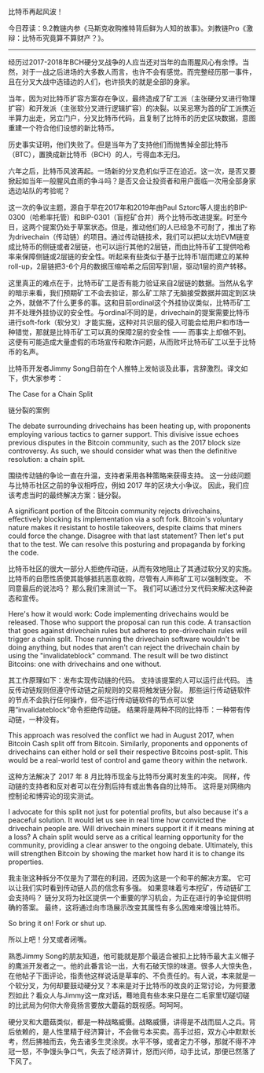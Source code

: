 
比特币再起风波！

今日荐读：9.2教链内参《马斯克收购推特背后鲜为人知的故事》。刘教链Pro《激辩：比特币究竟算不算财产？》。 

---

经历过2017-2018年BCH硬分叉战争的人应当还对当年的血雨腥风心有余悸。当然，对于一战之后进场的大多数人而言，也许不会有感觉。而完整经历那一事件，且在分叉大战中选错边的人们，也许损失的就是全部的身家。

当年，因为对比特币扩容方案存在争议，最终造成了矿工派（主张硬分叉进行物理扩容）和开发派（主张软分叉进行逻辑扩容）的决裂。以吴忌寒为首的矿工派携近半算力出走，另立门户，分叉比特币代码，且复制了比特币的历史区块数据，意图重建一个符合他们设想的新比特币。

历史事实证明，他们失败了。但是当年为了支持他们而抛售掉全部比特币（BTC），置换成新比特币（BCH）的人，亏得血本无归。

六年之后，比特币风波再起。一场新的分叉危机似乎正在迫近。这一次，是否又要掀起如当年一般腥风血雨的争斗吗？是否又会让投资者和用户面临一次用全部身家选边站队的考验呢？

这一次的争议主题，源自于早在2017年和2019年由Paul Sztorc等人提出的BIP-0300（哈希率托管）和BIP-0301（盲挖矿合并）两个比特币改进提案。时至今日，这两个提案仍处于草案状态。但是，推动他们的人已经急不可耐了，推出了称为drivechain（传动链）的项目。通过传动链技术，我们可以把以太坊EVM链变成比特币的侧链或者2层链，也可以运行其他的2层链，而由比特币矿工提供哈希率来保障侧链或2层链的安全性。听起来有些类似于基于比特币1层而建立的某种roll-up，2层链把3-6个月的数据压缩哈希之后回写到1层，驱动1层的资产转移。

这里真正的难点在于，比特币矿工是否有能力验证来自2层链的数据。当然从名字的暗示来看，我们预期矿工不会去验证，那么矿工除了无脑接受数据并固定到区块之外，就做不了什么更多的事。这和目前ordinal这个外挂协议类似，比特币矿工并不处理外挂协议的安全性。与ordinal不同的是，drivechain的提案需要比特币进行soft-fork（软分叉）才能实施，这种对共识层的侵入可能会给用户和市场一种错觉，那就是比特币矿工可以真的保障2层的安全性 —— 而事实上却做不到。这便有可能造成大量虚假的市场宣传和欺诈问题，从而败坏比特币矿工以至于比特币的名声。

比特币开发者Jimmy Song日前在个人推特上发帖谈及此事，言辞激烈。译文如下，供大家参考：

The Case for a Chain Split

链分裂的案例

The debate surrounding drivechains has been heating up, with proponents employing various tactics to garner support. This divisive issue echoes previous disputes in the Bitcoin community, such as the 2017 block size controversy. As such, we should consider what was then the definitive resolution: a chain split.

围绕传动链的争论一直在升温，支持者采用各种策略来获得支持。 这一分歧问题与比特币社区之前的争议相呼应，例如 2017 年的区块大小争议。 因此，我们应该考虑当时的最终解决方案：链分裂。

A significant portion of the Bitcoin community rejects drivechains, effectively blocking its implementation via a soft fork. Bitcoin's voluntary nature makes it resistant to hostile takeovers, despite claims that miners could force the change. Disagree with that last statement? Then let's put that to the test. We can resolve this posturing and propaganda by forking the code.

比特币社区的很大一部分人拒绝传动链，从而有效地阻止了其通过软分叉的实施。 比特币的自愿性质使其能够抵抗恶意收购，尽管有人声称矿工可以强制改变。 不同意最后的说法吗？ 那么我们来测试一下。 我们可以通过分叉代码来解决这种姿态和宣传。

Here's how it would work: Code implementing drivechains would be released. Those who support the proposal can run this code. A transaction that goes against drivechain rules but adheres to pre-drivechain rules will trigger a chain split. Those running the drivechain software wouldn't be doing anything, but nodes that aren't can reject the drivechain chain by using the "invalidateblock" command. The result will be two distinct Bitcoins: one with drivechains and one without.

其工作原理如下：发布实现传动链的代码。 支持该提案的人可以运行此代码。 违反传动链规则但遵守传动链之前规则的交易将触发链分裂。 那些运行传动链软件的节点不会执行任何操作，但不运行传动链软件的节点可以使用“invalidateblock”命令拒绝传动链。 结果将是两种不同的比特币：一种带有传动链，一种没有。

This approach was resolved the conflict we had in August 2017, when Bitcoin Cash split off from Bitcoin. Similarly, proponents and opponents of drivechains can either hold or sell their respective Bitcoins post-split. This would be a real-world test of control and game theory within the network.

这种方法解决了 2017 年 8 月比特币现金与比特币分离时发生的冲突。 同样，传动链的支持者和反对者可以在分割后持有或出售各自的比特币。 这将是对网络内控制论和博弈论的现实测试。

I advocate for this split not just for potential profits, but also because it's a peaceful solution. It would let us see in real time how convicted the drivechain people are. Will drivechain miners support it if it means mining at a loss? A chain split would serve as a critical learning opportunity for the community, providing a clear answer to the ongoing debate. Ultimately, this will strengthen Bitcoin by showing the market how hard it is to change its properties.

我主张这种拆分不仅是为了潜在的利润，还因为这是一个和平的解决方案。 它可以让我们实时看到传动链人员的信念有多强。 如果意味着亏本挖矿，传动链矿工会支持吗？ 链分叉将为社区提供一个重要的学习机会，为正在进行的争论提供明确的答案。 最终，这将通过向市场展示改变其属性有多么困难来增强比特币。

So bring it on! Fork or shut up.

所以上吧！分叉或者闭嘴。


熟悉Jimmy Song的朋友知道，他可能就是那个最适合被扣上比特币最大主义帽子的鹰派开发者之一。他的此番言论一出，大有石破天惊的味道。很多人大惊失色，在他帖子下面评论，指责他这样说话是草率的、不负责任的。有人说，本来就是一个软分叉，为何却要鼓动硬分叉？本来是对于比特币的改良的正常讨论，为何要激烈如此？看众人与Jimmy这一席对话，蓦地竟有些本来只是在二毛家里切磋切磋的比武局为何你大帝竟扬言要放大蘑菇的既视感。呵呵呵。

硬分叉和大蘑菇类似，都是一种战略威慑。战略威慑，讲得是不战而屈人之兵。背后依赖的，是人性里精于经济算计，不会做亏本买卖。高手过招，双方心中默默长考，然后拂袖而去，免去诸多生灵涂炭。水平不够，或者定力不够，那就不得不冲冠一怒，不争馒头争口气，失去了经济算计，怒而兴师，动手比试，那便已然落了下风了。





